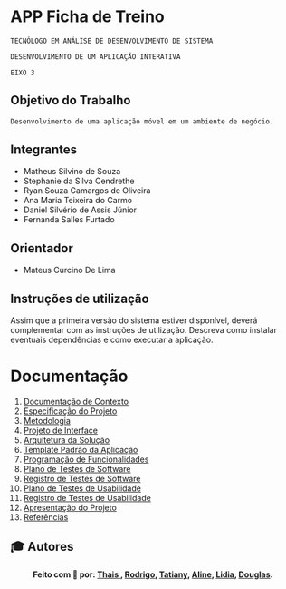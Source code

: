 # APP Ficha de Treino 

`TECNÓLOGO EM ANÁLISE DE DESENVOLVIMENTO DE SISTEMA`

`DESENVOLVIMENTO DE UM APLICAÇÃO INTERATIVA`

`EIXO 3`

## Objetivo do Trabalho

```bash
Desenvolvimento de uma aplicação móvel em um ambiente de negócio.
```

## Integrantes

* Matheus Silvino de Souza
* Stephanie da Silva Cendrethe
* Ryan Souza Camargos de Oliveira
* Ana Maria Teixeira do Carmo
* Daniel Silvério de Assis Júnior
* Fernanda Salles Furtado

## Orientador

* Mateus Curcino De Lima

## Instruções de utilização

Assim que a primeira versão do sistema estiver disponível, deverá complementar com as instruções de utilização. Descreva como instalar eventuais dependências e como executar a aplicação.

# Documentação

<ol>
<li><a href="docs/01-Documentação de Contexto.md"> Documentação de Contexto</a></li>
<li><a href="docs/02-Especificação do Projeto.md"> Especificação do Projeto</a></li>
<li><a href="docs/03-Metodologia.md"> Metodologia</a></li>
<li><a href="docs/04-Projeto de Interface.md"> Projeto de Interface</a></li>
<li><a href="docs/05-Arquitetura da Solução.md"> Arquitetura da Solução</a></li>
<li><a href="docs/06-Template Padrão da Aplicação.md"> Template Padrão da Aplicação</a></li>
<li><a href="docs/07-Programação de Funcionalidades.md"> Programação de Funcionalidades</a></li>
<li><a href="docs/08-Plano de Testes de Software.md"> Plano de Testes de Software</a></li>
<li><a href="docs/09-Registro de Testes de Software.md"> Registro de Testes de Software</a></li>
<li><a href="docs/10-Plano de Testes de Usabilidade.md"> Plano de Testes de Usabilidade</a></li>
<li><a href="docs/11-Registro de Testes de Usabilidade.md"> Registro de Testes de Usabilidade</a></li>
<li><a href="docs/12-Apresentação do Projeto.md"> Apresentação do Projeto</a></li>
<li><a href="docs/13-Referências.md"> Referências</a></li>
</ol>

## :mortar_board: Autores


<h4 align="center">
   Feito com 💖 por: <a href="https://www.linkedin.com/in/thais-soares-78846a91/" target="_blank"> Thais </a>, <a href="https://www.linkedin.com/in/rodrigo-charles03/">Rodrigo</a>, <a href="https://www.linkedin.com/in/tatiany-santos-848314150//">Tatiany</a>, <a href="https://www.linkedin.com/in/alinetiburcio/" target="_blank"> Aline</a>, <a href="https://www.linkedin.com/in/lidiafrossard/">Lidia</a>, <a href="https://www.linkedin.com/in/douglas-macedo-da-silva-27221b212/">Douglas</a>.
</h4>
